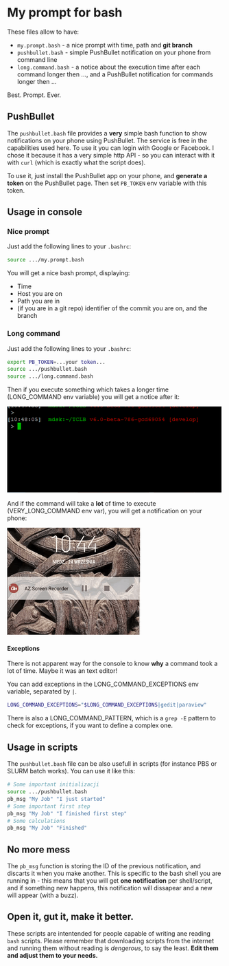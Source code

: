 # My prompt for bash

These files allow to have:
- `my.prompt.bash` - a nice prompt with time, path and **git branch**
- `pushbullet.bash` - simple PushBullet notification on your phone from command line
- `long.command.bash` - a notice about the execution time after each command longer then ..., and a PushBullet notification for commands longer then ...

Best. Prompt. Ever.

## PushBullet
The `pushbullet.bash` file provides a **very** simple bash function to show notifications on your phone using PushBullet. The service is free in the capabilities used here. To use it you can login with Google or Facebook. I chose it because it has a very simple http API - so you can interact with it with `curl` (which is exactly what the script does).

To use it, just install the PushBullet app on your phone, and **generate a token** on the PushBullet page. Then set `PB_TOKEN` env variable with this token.

## Usage in console
### Nice prompt
Just add the following lines to your `.bashrc`:
```bash
source .../my.prompt.bash
```

You will get a nice bash prompt, displaying:
- Time
- Host you are on
- Path you are in
- (if you are in a git repo) identifier of the commit you are on, and the branch

### Long command
Just add the following lines to your `.bashrc`:
```bash
export PB_TOKEN=...your token...
source .../pushbullet.bash
source .../long.command.bash
```

Then if you execute something which takes a longer time (LONG_COMMAND env variable) you will get a notice after it:

![Notification](https://raw.githubusercontent.com/llaniewski/my.prompt/pictures/kons1.gif)

And if the command will take a **lot** of time to execute (VERY_LONG_COMMAND env var), you will get a notification on your phone:

![Notification](https://raw.githubusercontent.com/llaniewski/my.prompt/pictures/kom1.gif)

#### Exceptions
There is not apparent way for the console to know **why** a command took a lot of time. Maybe it was an text editor!

You can add exceptions in the LONG_COMMAND_EXCEPTIONS env variable, separated by `|`.

```bash
LONG_COMMAND_EXCEPTIONS="$LONG_COMMAND_EXCEPTIONS|gedit|paraview"
```

There is also a LONG_COMMAND_PATTERN, which is a `grep -E` pattern to check for exceptions, if you want to define a complex one.

## Usage in scripts
The `pushbullet.bash` file can be also usefull in scripts (for instance PBS or SLURM batch works). You can use it like this:
```bash
# Some important initializacji
source .../pushbullet.bash
pb_msg "My Job" "I just started"
# Some important first step
pb_msg "My Job" "I finished first step"
# Some calculations
pb_msg "My Job" "Finished"
```

## No more mess
The `pb_msg` function is storing the ID of the previous notification, and discarts it when you make another. This is specific to the bash shell you are running in - this means that you will get **one notification** per shell/script, and if something new happens, this notification will dissapear and a new will appear (with a buzz).

## Open it, gut it, make it better.
These scripts are intentended for people capable of writing ane reading `bash` scripts. Please remember that downloading scripts from the internet and running them without reading is *dengerous*, to say the least. **Edit them and adjust them to your needs.**

